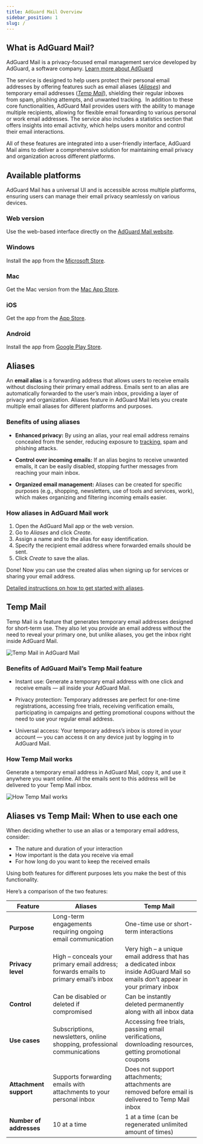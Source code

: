 ```yaml
---
title: AdGuard Mail Overview
sidebar_position: 1
slug: /
---
```


## What is AdGuard Mail?

AdGuard Mail is a privacy-focused email management service developed by AdGuard, a software company. [Learn more about AdGuard](https://adguard.com/contacts.html)

The service is designed to help users protect their personal email addresses by offering features such as email aliases ([_Aliases_](#aliases)) and temporary email addresses ([_Temp Mail_](#temp-mail)), shielding their regular inboxes from spam, phishing attempts, and unwanted tracking.
​
In addition to these core functionalities, AdGuard Mail provides users with the ability to manage multiple recipients, allowing for flexible email forwarding to various personal or work email addresses. The service also includes a statistics section that offers insights into email activity, which helps users monitor and control their email interactions.

All of these features are integrated into a user-friendly interface, AdGuard Mail aims to deliver a comprehensive solution for maintaining email privacy and organization across different platforms.​

## Available platforms

AdGuard Mail has a universal UI and is accessible across multiple platforms, ensuring users can manage their email privacy seamlessly on various devices.

### Web version

Use the web-based interface directly on the [AdGuard Mail website](https://app.adguard-mail.com/).​

### Windows

Install the app from the [Microsoft Store](https://apps.microsoft.com/detail/9mz61qpwmdsx).

### Mac

Get the Mac version from the [Mac App Store](https://apps.apple.com/app/adguard-mail-temp-mail/id6499493699).​

### iOS

Get the app from the [App Store](https://apps.apple.com/app/adguard-mail-temp-mail/id6499493699).​

### Android

Install the app from [Google Play Store](https://play.google.com/store/apps/details?id=com.adguard.email).​

## Aliases

An **email alias** is a forwarding address that allows users to receive emails without disclosing their primary email address. Emails sent to an alias are automatically forwarded to the user’s main inbox, providing a layer of privacy and organization.​ Aliases feature in AdGuard Mail lets you create multiple email aliases for different platforms and purposes.

### Benefits of using aliases

- **Enhanced privacy:** By using an alias, your real email address remains concealed from the sender, reducing exposure to [tracking](https://adguard.com/blog/id-bridging-tracking-privacy.html), spam and phishing attacks.​

- **Control over incoming emails:** If an alias begins to receive unwanted emails, it can be easily disabled, stopping further messages from reaching your main inbox.​

- **Organized email management:** Aliases can be created for specific purposes (e.g., shopping, newsletters, use of tools and services, work), which makes organizing and filtering incoming emails easier.​

### How aliases in AdGuard Mail work

1. Open the AdGuard Mail app or the web version.
2. Go to _Aliases_ and click _Create_.​
3. Assign a name and to the alias for easy identification.
4. Specify the recipient email address where forwarded emails should be sent​.
5. Click _Create_ to save the alias.

Done! Now you can use the created alias when signing up for services or sharing your email address.

[Detailed instructions on how to get started with aliases](/aliases/getting-started.md).

## Temp Mail

Temp Mail is a feature that generates temporary email addresses designed for short-term use. They also let you provide an email address without the need to reveal your primary one, but unlike aliases, you get the inbox right inside AdGuard Mail.​

![Temp Mail in AdGuard Mail](https://cdn.adtidy.org/content/kb/mail/create_tempmail.png)

### Benefits of AdGuard Mail’s Temp Mail feature

- Instant use: Generate a temporary email address with one click and receive emails — all inside your AdGuard Mail.​

- Privacy protection: Temporary addresses are perfect for one-time registrations, accessing free trials, receiving verification emails, participating in campaigns and getting promotional coupons without the need to use your regular email address.

- Universal access: Your temporary address’s inbox is stored in your account — you can access it on any device just by logging in to AdGuard Mail.​

### How Temp Mail works

Generate a temporary email address in AdGuard Mail, copy it, and use it anywhere you want online. All the emails sent to this address will be delivered to your Temp Mail inbox.

![How Temp Mail works](https://cdn.adtidy.org/content/kb/mail/how-temp-mail-works.png)

## Aliases vs Temp Mail: When to use each one

When deciding whether to use an alias or a temporary email address, consider:

- The nature and duration of your interaction
- How important is the data you receive via email
- For how long do you want to keep the received emails

Using both features for different purposes lets you make the best of this functionality.

Here’s a comparison of the two features:

| **Feature**             | **Aliases**                                                                          | **Temp Mail**                                                                                                                  |
| ----------------------- | ------------------------------------------------------------------------------------ | ------------------------------------------------------------------------------------------------------------------------------ |
| **Purpose**             | Long-term engagements requiring ongoing email communication                          | One-time use or short-term interactions                                                                                        |
| **Privacy level**       | High – conceals your primary email address; forwards emails to primary email’s inbox | Very high – a unique email address that has a dedicated inbox inside AdGuard Mail so emails don’t appear in your primary inbox |
| **Control**             | Can be disabled or deleted if compromised                                            | Can be instantly deleted permanently along with all inbox data                                                                 |
| **Use cases**           | Subscriptions, newsletters, online shopping, professional communications             | Accessing free trials, passing email verifications, downloading resources, getting promotional coupons                         |
| **Attachment support**  | Supports forwarding emails with attachments to your personal inbox                   | Does not support attachments; attachments are removed before email is delivered to Temp Mail inbox                             |
| **Number of addresses** | 10 at a time                                                                         | 1 at a time (can be regenerated unlimited amount of times)                                                  |

